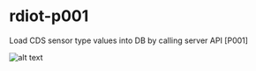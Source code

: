 # rdiot-p001
Load CDS sensor type values into DB by calling server API [P001]

![alt text](http://cfile28.uf.tistory.com/image/2365F5465925815D2B62B6)

